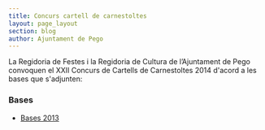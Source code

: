```yaml
---
title: Concurs cartell de carnestoltes
layout: page_layout
section: blog
author: Ajuntament de Pego
---
```

La Regidoria de Festes i la Regidoria de Cultura de l’Ajuntament de Pego convoquen el XXII Concurs de Cartells de Carnestoltes 2014 d'acord a les bases que s'adjunten:

### Bases
<div class="pdf-list" markdown="1">

* [Bases 2013](/pdf/news/20131031-bases-concurs-cartell-carnestoltes.pdf)

</div>